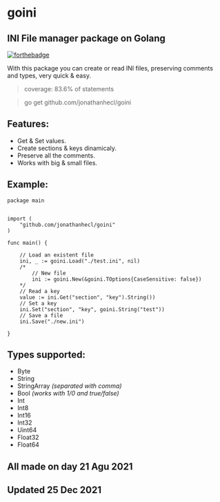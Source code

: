 # goini
## INI File manager package on Golang

[![forthebadge](https://forthebadge.com/images/badges/made-with-go.svg)](https://forthebadge.com)

With this package you can create or read INI files, preserving comments and types, very quick & easy.

> coverage: 83.6% of statements
>

> go get github.com/jonathanhecl/goini
> 

## Features:

* Get & Set values.
* Create sections & keys dinamicaly.
* Preserve all the comments.
* Works with big & small files.

## Example:
```
package main


import (
    "github.com/jonathanhecl/goini"
)

func main() {

    // Load an existent file
	ini, _ := goini.Load("./test.ini", nil)
    /*
        // New file
        ini := goini.New(&goini.TOptions{CaseSensitive: false})
    */
    // Read a key
	value := ini.Get("section", "key").String())
    // Set a key
	ini.Set("section", "key", goini.String("test"))
    // Save a file
	ini.Save("./new.ini")

}
```

## Types supported:

* Byte
* String
* StringArray _(separated with comma)_
* Bool _(works with 1/0 and true/false)_
* Int
* Int8
* Int16
* Int32
* Uint64
* Float32
* Float64

## All made on day 21 Agu 2021
## Updated 25 Dec 2021